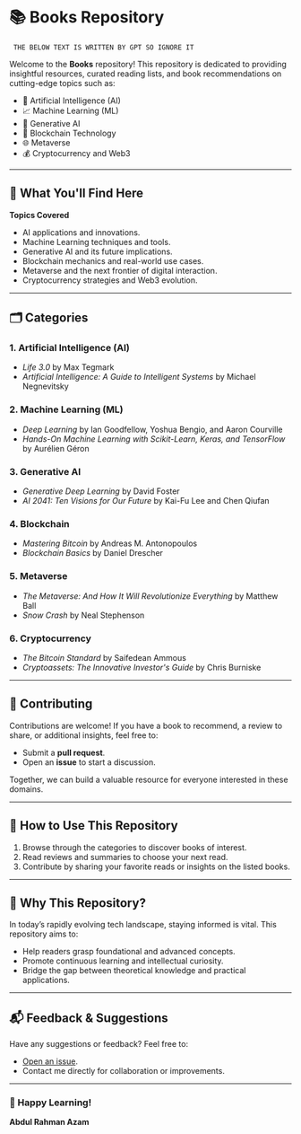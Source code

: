 # 📚 Books Repository  
```
 THE BELOW TEXT IS WRITTEN BY GPT SO IGNORE IT
```
Welcome to the **Books** repository! This repository is dedicated to providing insightful resources, curated reading lists, and book recommendations on cutting-edge topics such as:  

- 🌟 Artificial Intelligence (AI)  
- 📈 Machine Learning (ML)  
- 🤖 Generative AI  
- 🔗 Blockchain Technology  
- 🌐 Metaverse  
- 💰 Cryptocurrency and Web3  

---

## 🌟 What You'll Find Here  
 **Topics Covered**  
   - AI applications and innovations.  
   - Machine Learning techniques and tools.  
   - Generative AI and its future implications.  
   - Blockchain mechanics and real-world use cases.  
   - Metaverse and the next frontier of digital interaction.  
   - Cryptocurrency strategies and Web3 evolution.  

---

## 🗂️ Categories  

### 1. Artificial Intelligence (AI)  
- *Life 3.0* by Max Tegmark  
- *Artificial Intelligence: A Guide to Intelligent Systems* by Michael Negnevitsky  

### 2. Machine Learning (ML)  
- *Deep Learning* by Ian Goodfellow, Yoshua Bengio, and Aaron Courville  
- *Hands-On Machine Learning with Scikit-Learn, Keras, and TensorFlow* by Aurélien Géron  

### 3. Generative AI  
- *Generative Deep Learning* by David Foster  
- *AI 2041: Ten Visions for Our Future* by Kai-Fu Lee and Chen Qiufan  

### 4. Blockchain  
- *Mastering Bitcoin* by Andreas M. Antonopoulos  
- *Blockchain Basics* by Daniel Drescher  

### 5. Metaverse  
- *The Metaverse: And How It Will Revolutionize Everything* by Matthew Ball  
- *Snow Crash* by Neal Stephenson  

### 6. Cryptocurrency  
- *The Bitcoin Standard* by Saifedean Ammous  
- *Cryptoassets: The Innovative Investor's Guide* by Chris Burniske  

---

## 🔗 Contributing  

Contributions are welcome! If you have a book to recommend, a review to share, or additional insights, feel free to:  

- Submit a **pull request**.  
- Open an **issue** to start a discussion.  

Together, we can build a valuable resource for everyone interested in these domains.  

---

## 📌 How to Use This Repository  

1. Browse through the categories to discover books of interest.  
2. Read reviews and summaries to choose your next read.  
3. Contribute by sharing your favorite reads or insights on the listed books.  

---

## 🚀 Why This Repository?  

In today’s rapidly evolving tech landscape, staying informed is vital. This repository aims to:  

- Help readers grasp foundational and advanced concepts.  
- Promote continuous learning and intellectual curiosity.  
- Bridge the gap between theoretical knowledge and practical applications.  

---

## 📬 Feedback & Suggestions  

Have any suggestions or feedback? Feel free to:  

- [Open an issue](#).  
- Contact me directly for collaboration or improvements.  

---

### 📖 Happy Learning!  
**Abdul Rahman Azam**
